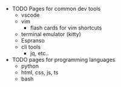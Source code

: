 - TODO Pages for common dev tools
	- vscode
	- vim
		- flash cards for vim shortcuts
	- terminal emulator (kitty)
	- Espranso
	- cli tools
		- jq, etc..
- TODO pages for programming languages
	- python
	- html, css, js, ts
	- bash